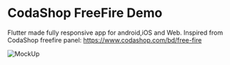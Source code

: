# CodaShop FreeFire Demo

Flutter made fully responsive app for android,iOS and Web.
Inspired from CodaShop freefire panel: https://www.codashop.com/bd/free-fire

![MockUp](https://i.ibb.co/wKM1S52/mockup.png)

